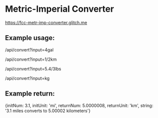 #  Metric-Imperial Converter

https://fcc-metr-imp-converter.glitch.me

##  Example usage:
/api/convert?input=4gal

/api/convert?input=1/2km

/api/convert?input=5.4/3lbs

/api/convert?input=kg


##  Example return:
{initNum: 3.1, initUnit: 'mi', returnNum: 5.0000008, returnUnit: 'km', string: '3.1 miles converts to 5.00002 kilometers'}



